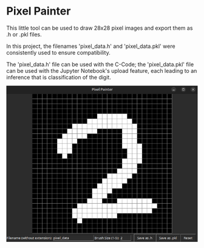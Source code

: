 # Pixel Painter

This little tool can be used to draw 28x28 pixel images and export them as .h or .pkl files.

In this project, the filenames 'pixel_data.h' and 'pixel_data.pkl' were consistently used to ensure compatibility.

The 'pixel_data.h' file can be used with the C-Code; the 'pixel_data.pkl' file can be used with the Jupyter Notebook's upload feature, each leading to an inference that is classification of the digit.

![Pixel_Painter](/Pixel_Painter/pixel_painter.png)
